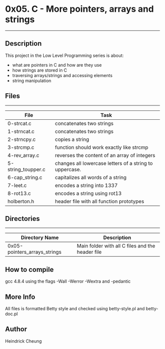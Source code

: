 # 0x05. C - More pointers, arrays and strings
---
## Description

This project in the Low Level Programming series is about:
* what are pointers in C and how are they use
* how strings are stored in C
* traversing arrays/strings and accessing elements
* string manipulation

## Files
---
File|Task
---|---
0-strcat.c | concatenates two strings
1-strncat.c | concatenates two strings
2-strncpy.c | copies a string
3-strcmp.c | function should work exactly like strcmp
4-rev_array.c | reverses the content of an array of integers
5-string_toupper.c | changes all lowercase letters of a string to uppercase.
6-cap_string.c | capitalizes all words of a string
7-leet.c | encodes a string into 1337
8-rot13.c | encodes a string using rot13
holberton.h | header file with all function prototypes

## Directories
---
Directory Name | Description
---|---
0x05-pointers_arrays_strings | Main folder with all C files and the header file

## How to compile
gcc 4.8.4 using the flags -Wall -Werror -Wextra and -pedantic

## More Info
All files is formatted Betty style and checked using betty-style.pl and betty-doc.pl

## Author
Heindrick Cheung